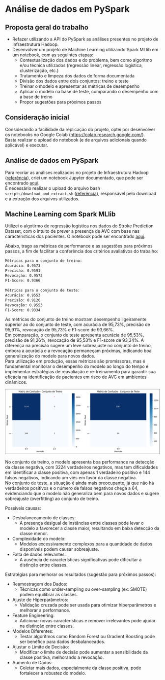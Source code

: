 # Análise de dados em PySpark

## Proposta geral do trabalho
- Refazer utilizando a API do PySpark as análises presentes no projeto de Infraestrutura Hadoop.
- Desenvolver um projeto de Machine Learning utilizando Spark MLlib em um notebook, com as seguintes etapas:
    - Contextualização dos dados e do problema, bem como algoritmo e/ou técnica utilizados (regressão linear, regressão logística, clusterização, etc.) 
    - Tratamento e limpeza dos dados de forma documentada
    - Divisão dos dados entre dois conjuntos: treino e teste
    - Treinar o modelo e apresentar as métricas de desempenho
    - Aplicar o modelo na base de teste, comparando o desempenho com a base de treino
    - Propor sugestões para próximos passos

## Consideração inicial
Considerando a facilidade da replicação do projeto, optei por desenvolver os notebooks no Google Colab (https://colab.research.google.com/).<br>
Basta realizar o upload do notebook (e de arquivos adicionais quando aplicável) e executar. 

## Análise de dados em PySpark
Para recriar as análises realizados no projeto de Infraestrutura Hadoop ([referência](../infraestrutura_hadoop/README.md)), criei um notebook Jupyter documentado, que pode ser encontrado [aqui](./notebooks/01_analise_dados_spark.ipynb).<br>
É necessário realizar o upload do arquivo bash `scripts/download_and_extract.sh` ([referência](./scripts/download_and_extract.sh)), responsável pelo download e a extração dos arquivos utilizados.

## Machine Learning com Spark MLlib
Utilizei o algotirmo de regressão logística nos dados do Stroke Prediction Dataset, com o intuito de prever a presença de AVC com base nas características dos pacientes.
O notebook pode ser encontrado [aqui](./notebooks/02_machine_learning_mllib.ipynb).

Abaixo, trago as métricas de performance e as sugestões para próximos passos, a fim de facilitar a conferência dos critérios avaliativos do trabalho:

```
Métricas para o conjunto de treino:
Acurácia: 0.9573
Precisão: 0.9591
Revocação: 0.9573
F1-Score: 0.9366

Métricas para o conjunto de teste:
Acurácia: 0.9553
Precisão: 0.9126
Revocação: 0.9553
F1-Score: 0.9334
```
As métricas do conjunto de treino mostram desempenho ligeiramente superior ao do conjunto de teste, com acurácia de 95,73%, precisão de 95,91%, revocação de 95,73% e F1-score de 93,66%.<br>
Em comparação, o conjunto de teste apresenta acurácia de 95,53%, precisão de 91,26%, revocação de 95,53% e F1-score de 93,34%. A diferença na precisão sugere um leve sobreajuste no conjunto de treino, embora a acurácia e a revocação permaneçam próximas, indicando boa generalização do modelo para novos dados.<br>
Para utilização em produção, essas métricas são promissoras, mas é fundamental monitorar o desempenho do modelo ao longo do tempo e implementar estratégias de reavaliação e re-treinamento para garantir sua eficácia na identificação de pacientes em risco de AVC em ambientes dinâmicos.

![matriz_confusao](./img/matriz_confusao.png)

No conjunto de treino, o modelo apresenta boa performance na detecção da classe negativa, com 3224 verdadeiros negativos, mas tem dificuldades em identificar a classe positiva, com apenas 1 verdadeiro positivo e 144 falsos negativos, indicando um viés em favor da classe negativa.<br>
No conjunto de teste, a situação é ainda mais preocupante, já que não há verdadeiros positivos e o número de falsos negativos chega a 64, evidenciando que o modelo não generaliza bem para novos dados e sugere sobreajuste (overfitting) ao conjunto de treino.

Possíveis causas:
- Desbalanceamento de classes: 
    - A presença desigual de instâncias entre classes pode levar o modelo a favorecer a classe maior, resultando em baixa detecção da classe menor.
- Complexidade do modelo:
    - Modelos excessivamente complexos para a quantidade de dados disponíveis podem causar sobreajuste.
- Falta de dados relevantes:
    - A ausência de características significativas pode dificultar a distinção entre classes.

Estratégias para melhorar os resultados (sugestão para próximos passos):
- Reamostragem dos Dados:
    - Técnicas como under-sampling ou over-sampling (ex: SMOTE) podem equilibrar as classes.
- Ajuste de Hiperparâmetros:
    - Validação cruzada pode ser usada para otimizar hiperparâmetros e melhorar a performance.
- Feature Engineering:
    - Adicionar novas características e remover irrelevantes pode ajudar na distinção entre classes.
- Modelos Diferentes:
    - Testar algoritmos como Random Forest ou Gradient Boosting pode ser benéfico para dados desbalanceados.
- Ajustar o Limite de Decisão:
    - Modificar o limite de decisão pode aumentar a sensibilidade da classe positiva, melhorando a revocação.
- Aumento de Dados:
    - Coletar mais dados, especialmente da classe positiva, pode fortalecer a robustez do modelo.